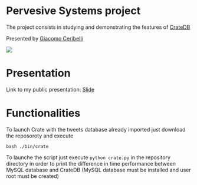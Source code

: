 # Pervesive Systems project
The project consists in studying and demonstrating the features of <a href="https://www.crate.ios/">CrateDB</a>

Presented by <a href="https://www.linkedin.com/in/giacomo-ceribelli/">Giacomo Ceribelli</a>

<img src="https://mms.businesswire.com/media/20170516005631/en/587025/5/CRA_logo_blue_RGB_0.jpg">

# Presentation
Link to my public presentation: <a href="https://docs.google.com/presentation/d/1Mm3Y50zn-0wEAwaL3yWblK0L9tUtDW5D0Wgf11qmxrg/edit?usp=sharing">Slide</a>

# Functionalities
To launch Crate with the tweets database already imported just download the reposoroty and execute 

```bash ./bin/crate ```

To launche the script just execute ``` python crate.py ``` in the repository directory in order to print the difference in time performance between MySQL database and CrateDB (MySQL database must be installed and user root must be created)
